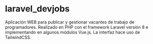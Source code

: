 # laravel_devjobs
Aplicación WEB para publicar y gestionar vacantes de trabajo de programadores. Realizado en PHP con el framework Laravel versión 8 e implementando en algunos módulos Vue.js. La interfaz hace uso de TailwindCSS.

